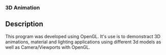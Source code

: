 ### 3D Animation
## Description
This program was developed using OpenGL. It's use is to demonstract 3D animations, material and lighting applications using different 3d models as well as Camera/Viewports with OpenGL.
